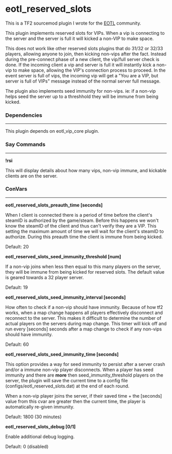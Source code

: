 # eotl_reserved_slots

This is a TF2 sourcemod plugin I wrote for the [EOTL](https://www.endofthelinegaming.com/) community.

This plugin implements reserved slots for VIPs.  When a vip is connecting to the server and the server is full it will kicked a non-VIP to make space.

This does not work like other reserved slots plugins that do 31/32 or 32/33 players, allowing anyone to join, then kicking non-vips after the fact.  Instead during the pre-connect phase of a new client, the vip/full server check is done.  If the incoming client a vip and server is full it will instantly kick a non-vip to make space, allowing the VIP's connection process to proceed.  In the event server is full of vips, the incoming vip will get a "You are a VIP, but server is full of VIPs" message instead of the normal server full message.

The plugin also implements seed immunity for non-vips.  ie: if a non-vip helps seed the server up to a threshhold they will be immune from being kicked.

### Dependencies
<hr>

This plugin depends on eotl_vip_core plugin.


### Say Commands
<hr>

**!rsi**

This will display details about how many vips, non-vip immune, and kickable clients are on the server.

### ConVars
<hr>

**eotl_reserved_slots_preauth_time [seconds]**

When I client is connected there is a period of time before the client's steamID is authorized by the game/steam.  Before this happens we won't know the steamID of the client and thus can't verify they are a VIP.  This setting the maximum amount of time we will wait for the client's steamID to authorize. During this preauth time the client is immune from being kicked.

Default: 20

**eotl_reserved_slots_seed_immunity_threshold [num]**

If a non-vip joins when less then equal to this many players on the server, they will be immune from being kicked for reserved slots.  The default value is geared towards a 32 player server.

Default: 19

**eotl_reserved_slots_seed_immunity_interval [seconds]**

How often to check if a non-vip should have immunity.  Because of how tf2 works, when a map change happens all players effectively disconnect and reconnect to the server.  This makes it difficult to determine the number of actual players on the servers during map change.  This timer will kick off and run every [seconds] seconds after a map change to check if any non-vips should have immunity.

Default: 60

**eotl_reserved_slots_seed_immunity_time [seconds]**

This option provides a way for seed immunity to persist after a server crash and/or a immune non-vip player disconnects.  When a player has seed immunity and there are **more** then seed_immunity_threshold players on the server, the plugin will save the current time to a config file (configs/eotl_reserved_slots.dat) at the end of each round.

When a non-vip player joins the server, if their saved time + the [seconds] value from this cvar are greater then the current time, the player is automatically re-given immunity.

Default: 1800 (30 minutes)

**eotl_reserved_slots_debug [0/1]**

Enable additional debug logging.

Default: 0 (disabled)